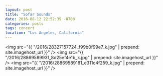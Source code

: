 ```yaml
---
layout: post
title: "Sofar Sounds"
date: 2016-08-12 22:52:39 -0700
categories: posts
tags: concert
location: "Los Angeles, California"
---
```


<img src="{{ "/2016/28327157724_f99b0f99e7_k.jpg" | prepend: site.imagehost_url }}" />
<img src="{{ "/2016/28869589931_8d25ef4e1b_k.jpg" | prepend: site.imagehost_url }}" />
<img src="{{ "/2016/28869589181_e311c4f259_k.jpg" | prepend: site.imagehost_url }}" />
